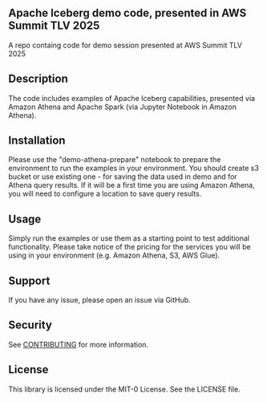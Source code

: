 ## Apache Iceberg demo code, presented in AWS Summit TLV 2025

A repo containg code for demo session presented at AWS Summit TLV 2025

## Description
The code includes examples of Apache Iceberg capabilities, presented via Amazon Athena and Apache Spark (via Jupyter Notebook in Amazon Athena).

## Installation
Please use the "demo-athena-prepare" notebook to prepare the environment to run the examples in your environment.
You should create s3 bucket or use existing one - for saving the data used in demo and for Athena query results.
If it will be a first time you are using Amazon Athena, you will need to configure a location to save query results.

## Usage
Simply run the examples or use them as a starting point to test additional functionality.
Please take notice of the pricing for the services you will be using in your environment (e.g. Amazon Athena, S3, AWS Glue).

## Support
If you have any issue, please open an issue via GitHub.

## Security

See [CONTRIBUTING](CONTRIBUTING.md#security-issue-notifications) for more information.

## License

This library is licensed under the MIT-0 License. See the LICENSE file.

